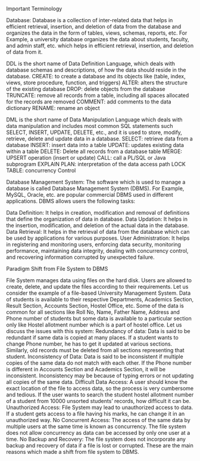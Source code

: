Important Terminology

Database: Database is a collection of inter-related data that helps in efficient retrieval, insertion, and deletion of data from the database and organizes the data in the form of tables, views, schemas, reports, etc. For Example, a university database organizes the data about students, faculty, and admin staff, etc. which helps in efficient retrieval, insertion, and deletion of data from it.

DDL is the short name of Data Definition Language, which deals with database schemas and descriptions, of how the data should reside in the database.
  CREATE: to create a database and its objects like (table, index, views, store procedure, function, and triggers)
  ALTER: alters the structure of the existing database
  DROP: delete objects from the database
  TRUNCATE: remove all records from a table, including all spaces allocated for the records are removed
  COMMENT: add comments to the data dictionary
  RENAME: rename an object

DML is the short name of Data Manipulation Language which deals with data manipulation and includes most common SQL statements such SELECT, INSERT, UPDATE, DELETE, etc., and it is used to store, modify, retrieve, delete and update data in a database.
  SELECT: retrieve data from a database
  INSERT: insert data into a table
  UPDATE: updates existing data within a table
  DELETE: Delete all records from a database table
  MERGE: UPSERT operation (insert or update)
  CALL: call a PL/SQL or Java subprogram
  EXPLAIN PLAN: interpretation of the data access path
  LOCK TABLE: concurrency Control

Database Management System: The software which is used to manage a database is called Database Management System (DBMS). For Example, MySQL, Oracle, etc. are popular commercial DBMS used in different applications. DBMS allows users the following tasks:

Data Definition: It helps in creation, modification and removal of definitions that define the organization of data in database.
Data Updation: It helps in the insertion, modification, and deletion of the actual data in the database.
Data Retrieval: It helps in the retrieval of data from the database which can be used by applications for various purposes.
User Administration: It helps in registering and monitoring users, enforcing data security, monitoring performance, maintaining data integrity, dealing with concurrency control, and recovering information corrupted by unexpected failure.

Paradigm Shift from File System to DBMS

File System manages data using files on the hard disk. Users are allowed to create, delete, and update the files according to their requirements. Let us consider the example of a file-based University Management System. Data of students is available to their respective Departments, Academics Section, Result Section, Accounts Section, Hostel Office, etc. Some of the data is common for all sections like Roll No, Name, Father Name, Address and Phone number of students but some data is available to a particular section only like Hostel allotment number which is a part of hostel office. Let us discuss the issues with this system:
Redundancy of data: Data is said to be redundant if same data is copied at many places. If a student wants to change Phone number, he has to get it updated at various sections. Similarly, old records must be deleted from all sections representing that student.
Inconsistency of Data: Data is said to be inconsistent if multiple copies of the same data do not match with each other. If the Phone number is different in Accounts Section and Academics Section, it will be inconsistent. Inconsistency may be because of typing errors or not updating all copies of the same data.
Difficult Data Access: A user should know the exact location of the file to access data, so the process is very cumbersome and tedious. If the user wants to search the student hostel allotment number of a student from 10000 unsorted students’ records, how difficult it can be.
Unauthorized Access: File System may lead to unauthorized access to data. If a student gets access to a file having his marks, he can change it in an unauthorized way.
No Concurrent Access: The access of the same data by multiple users at the same time is known as concurrency. The file system does not allow concurrency as data can be accessed by only one user at a time.
No Backup and Recovery: The file system does not incorporate any backup and recovery of data if a file is lost or corrupted.
These are the main reasons which made a shift from file system to DBMS.
